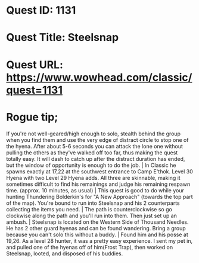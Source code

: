 # Quest ID: 1131
# Quest Title: Steelsnap
# Quest URL: https://www.wowhead.com/classic/quest=1131
# Rogue tip;

If you're not well-geared/high enough to solo, stealth behind the group when you find them and use the very edge of distract circle to stop one of the hyena. After about 5-6 seconds you can attack the lone one without pulling the others as they've walked off too far, thus making the quest totally easy. It will dash to catch up after the distract duration has ended, but the window of opportunity is enough to do the job. | In Classic he spawns exactly at 17,22 at the southwest entrance to Camp E'thok.
Level 30 Hyena with two Level 29 Hyena adds.
All three are skinnable, making it sometimes difficult to find his remainings and judge his remaining respawn time. (approx. 10 minutes, as usual) | This quest is good to do while your hunting Thundering Bolderkin's for "A New Approach" (towards the top part of the map). You're bound to run into Steelsnap and his 2 counterparts collecting the items you need. | The path is counterclockwise so go clockwise along the path and you'll run into them. Then just set up an ambush. | Steelsnap is located on the Western Side of Thousand Needles. He has 2 other guard hyenas and can be found wandering. Bring a group because you can't solo this without a buddy. | Found him and his posse at 19,26. As a level 28 hunter, it was a pretty easy experience.
I sent my pet in, and pulled one of the hyenas off of him(Frost Trap), then worked on Steelsnap, looted, and disposed of his buddies.